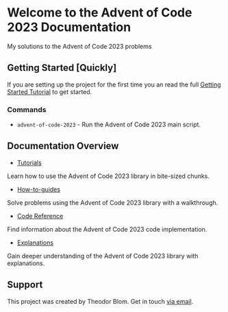 # Welcome to the Advent of Code 2023 Documentation

My solutions to the Advent of Code 2023 problems

## Getting Started [Quickly]

If you are setting up the project for the first time you an read the full [Getting Started Tutorial](tutorial/getting-started.md) to get started.

### Commands

* `advent-of-code-2023` - Run the Advent of Code 2023 main script.

## Documentation Overview

* [Tutorials](tutorial/index.md)

Learn how to use the Advent of Code 2023 library in bite-sized chunks.

* [How-to-guides](how-to-guide/index.md)

Solve problems using the Advent of Code 2023 library with a walkthrough.

* [Code Reference](reference/README.md)

Find information about the Advent of Code 2023 code implementation.

* [Explanations](explanation/index.md)

Gain deeper understanding of the Advent of Code 2023 library with explanations.

## Support

This project was created by Theodor Blom. Get in touch [via email](me@theodorblom.com).
